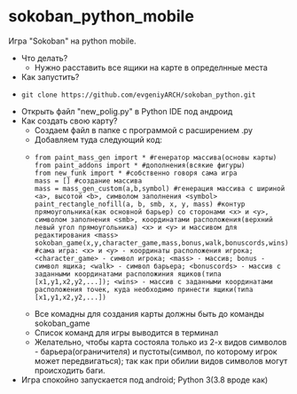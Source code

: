 # sokoban_python_mobile
Игра "Sokoban" на python mobile.
- Что делать?
  - Нужно расставить все ящики на карте в определнные места
- Как запустить?
- ```
  git clone https://github.com/evgeniyARCH/sokoban_python.git
- Открыть файл "new_polig.py" в Python IDE под андроид
- Как создать свою карту?
  - Создаем файл в папке с программой с расширением .py
  - Добавляем туда следующий код:
  - ```
    from paint_mass_gen import * #генератор массива(основы карты)
    from paint_addons import * #дополнения(всякие фигуры)
    from new_funk import * #собственно говоря сама игра
    mass = [] #создание массива
    mass = mass_gen_custom(a,b,symbol) #генерация массива с шириной <a>, высотой <b>, символом заполнения <symbol>
    paint_rectangle_nofill(a, b, smb, x, y, mass) #контур прямоугольника(как основной барьер) со сторонами <x> и <y>, символом заполнения <smb>, координатами расположения(верхний левый угол прямоугольника) <x> и <y> и массивом для редактирования <mass>
    sokoban_game(x,y,character_game,mass,bonus,walk,bonuscords,wins) #сама игра: <x> и <y> - координаты расположения игрока; <character_game> - символ игрока; <mass> - массив; bonus - символ ящика; <walk> - символ барьера; <bonuscords> - массив с заданными координатами расположиния ящиков(типа [x1,y1,x2,y2,...]); <wins> - массив с заданными координатами расположения точек, куда необходимо принести ящики(типа [x1,y1,x2,y2,...])
  - Все комадны для создания карты должны быть до команды sokoban_game
  - Список команд для игры выводится в терминал
  - Желательно, чтобы карта состояла только из 2-х видов символов - барьера(ограничителя) и пустоты(символ, по которому игрок может передвигаться); так как при обилии видов символов могут происходить баги.
- Игра спокойно запускается под android; Python 3(3.8 вроде как) 
